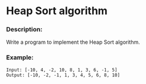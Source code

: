 # Heap Sort algorithm

### Description:

Write a program to implement the Heap Sort algorithm.

### Example:

```
Input: [-10, 4, -2, 10, 8, 1, 3, 6, -1, 5]
Output: [-10, -2, -1, 1, 3, 4, 5, 6, 8, 10]
```

